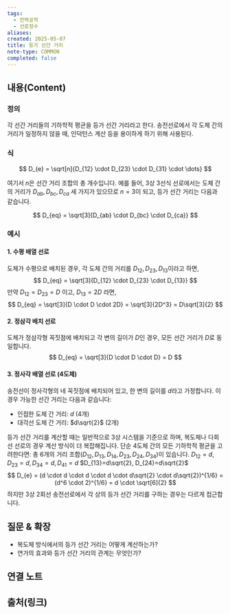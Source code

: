```yaml
---
tags:
  - 전력공학
  - 선로정수
aliases: 
created: 2025-05-07
title: 등가 선간 거리
note-type: COMMON
completed: false
---
```


## 내용(Content)
### 정의

각 선간 거리들의 기하학적 평균을 등가 선간 거리라고 한다. 송전선로에서 각 도체 간의 거리가 일정하지 않을 때, 인덕턴스 계산 등을 용이하게 하기 위해 사용된다.

### 식

$$
D_{e} = \sqrt[n]{D_{12} \cdot D_{23} \cdot D_{31} \cdot \dots}
$$

여기서 $n$은 선간 거리 조합의 총 개수입니다. 예를 들어, 3상 3선식 선로에서는 도체 간의 거리가 $D_{ab}, D_{bc}, D_{ca}$ 세 가지가 있으므로 $n=3$이 되고, 등가 선간 거리는 다음과 같습니다.

$$
D_{eq} = \sqrt[3]{D_{ab} \cdot D_{bc} \cdot D_{ca}}
$$

### 예시

#### 1. 수평 배열 선로
도체가 수평으로 배치된 경우, 각 도체 간의 거리를 $D_{12}, D_{23}, D_{13}$이라고 하면,
$$
D_{eq} = \sqrt[3]{D_{12} \cdot D_{23} \cdot D_{13}}
$$
만약 $D_{12} = D_{23} = D$ 이고, $D_{13} = 2D$ 라면,
$$
D_{eq} = \sqrt[3]{D \cdot D \cdot 2D} = \sqrt[3]{2D^3} = D\sqrt[3]{2}
$$

#### 2. 정삼각 배치 선로
도체가 정삼각형 꼭짓점에 배치되고 각 변의 길이가 $D$인 경우, 모든 선간 거리가 $D$로 동일합니다.
$$
D_{eq} = \sqrt[3]{D \cdot D \cdot D} = D
$$

#### 3. 정사각 배열 선로 (4도체)
송전선이 정사각형의 네 꼭짓점에 배치되어 있고, 한 변의 길이를 $d$라고 가정합니다.
이 경우 가능한 선간 거리는 다음과 같습니다:
- 인접한 도체 간 거리: $d$ (4개)
- 대각선 도체 간 거리: $d\sqrt{2}$ (2개)

등가 선간 거리를 계산할 때는 일반적으로 3상 시스템을 기준으로 하며, 복도체나 다회선 선로의 경우 계산 방식이 더 복잡해집니다. 단순 4도체 간의 모든 기하학적 평균을 고려한다면:
총 6개의 거리 조합($D_{12}, D_{13}, D_{14}, D_{23}, D_{24}, D_{34}$)이 있습니다.
$D_{12}=d, D_{23}=d, D_{34}=d, D_{41}=d$
$D_{13}=d\sqrt{2}, D_{24}=d\sqrt{2}$
$$
D_{e} = (d \cdot d \cdot d \cdot d \cdot d\sqrt{2} \cdot d\sqrt{2})^{1/6} = (d^6 \cdot 2)^{1/6} = d \cdot \sqrt[6]{2}
$$
하지만 3상 2회선 송전선로에서 각 상의 등가 선간 거리를 구하는 경우는 다르게 접근합니다.

## 질문 & 확장

*   복도체 방식에서의 등가 선간 거리는 어떻게 계산하는가?
*   연가의 효과와 등가 선간 거리의 관계는 무엇인가?

## 연결 노트

## 출처(링크)

